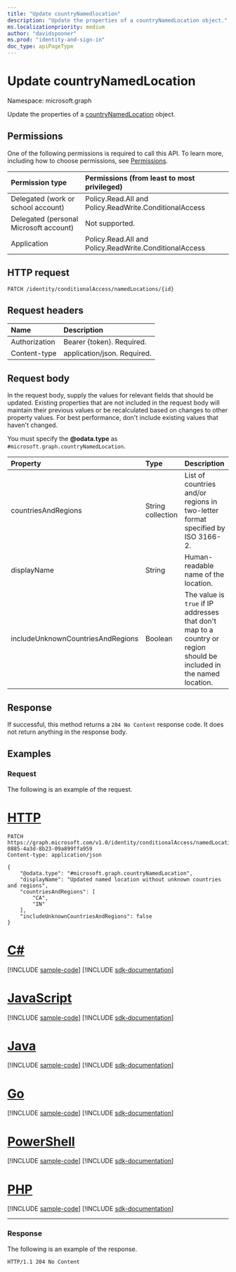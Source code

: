 ```yaml
---
title: "Update countryNamedlocation"
description: "Update the properties of a countryNamedLocation object."
ms.localizationpriority: medium
author: "davidspooner"
ms.prod: "identity-and-sign-in"
doc_type: apiPageType
---
```


# Update countryNamedLocation

Namespace: microsoft.graph

Update the properties of a [countryNamedLocation](../resources/countryNamedLocation.md) object.

## Permissions

One of the following permissions is required to call this API. To learn more, including how to choose permissions, see [Permissions](/graph/permissions-reference).

| Permission type                        | Permissions (from least to most privileged) |
|:---------------------------------------|:--------------------------------------------|
| Delegated (work or school account)     | Policy.Read.All and Policy.ReadWrite.ConditionalAccess |
| Delegated (personal Microsoft account) | Not supported. |
| Application                            | Policy.Read.All and Policy.ReadWrite.ConditionalAccess |

## HTTP request

<!-- { "blockType": "ignored" } -->

```http
PATCH /identity/conditionalAccess/namedLocations/{id}
```

## Request headers

| Name       | Description|
|:-----------|:-----------|
| Authorization | Bearer {token}. Required. |
| Content-type  | application/json. Required. |

## Request body

In the request body, supply the values for relevant fields that should be updated. Existing properties that are not included in the request body will maintain their previous values or be recalculated based on changes to other property values. For best performance, don't include existing values that haven't changed.

You must specify the **@odata.type** as `#microsoft.graph.countryNamedLocation`.

| Property     | Type        | Description |
|:-------------|:------------|:------------|
|countriesAndRegions|String collection|List of countries and/or regions in two-letter format specified by ISO 3166-2.|
|displayName|String|Human-readable name of the location.|
|includeUnknownCountriesAndRegions|Boolean|The value is `true` if IP addresses that don't map to a country or region should be included in the named location.|

## Response

If successful, this method returns a `204 No Content` response code. It does not return anything in the response body.

## Examples

### Request

The following is an example of the request.


# [HTTP](#tab/http)
<!-- {
  "blockType": "request",
  "name": "update_countrynamedlocation"
}-->

```http
PATCH https://graph.microsoft.com/v1.0/identity/conditionalAccess/namedLocations/1c4427fd-0885-4a3d-8b23-09a899ffa959
Content-type: application/json

{
    "@odata.type": "#microsoft.graph.countryNamedLocation",
    "displayName": "Updated named location without unknown countries and regions",
    "countriesAndRegions": [
        "CA",
        "IN"
    ],
    "includeUnknownCountriesAndRegions": false
}
```

# [C#](#tab/csharp)
[!INCLUDE [sample-code](../includes/snippets/csharp/update-countrynamedlocation-csharp-snippets.md)]
[!INCLUDE [sdk-documentation](../includes/snippets/snippets-sdk-documentation-link.md)]

# [JavaScript](#tab/javascript)
[!INCLUDE [sample-code](../includes/snippets/javascript/update-countrynamedlocation-javascript-snippets.md)]
[!INCLUDE [sdk-documentation](../includes/snippets/snippets-sdk-documentation-link.md)]

# [Java](#tab/java)
[!INCLUDE [sample-code](../includes/snippets/java/update-countrynamedlocation-java-snippets.md)]
[!INCLUDE [sdk-documentation](../includes/snippets/snippets-sdk-documentation-link.md)]

# [Go](#tab/go)
[!INCLUDE [sample-code](../includes/snippets/go/update-countrynamedlocation-go-snippets.md)]
[!INCLUDE [sdk-documentation](../includes/snippets/snippets-sdk-documentation-link.md)]

# [PowerShell](#tab/powershell)
[!INCLUDE [sample-code](../includes/snippets/powershell/update-countrynamedlocation-powershell-snippets.md)]
[!INCLUDE [sdk-documentation](../includes/snippets/snippets-sdk-documentation-link.md)]

# [PHP](#tab/php)
[!INCLUDE [sample-code](../includes/snippets/php/update-countrynamedlocation-php-snippets.md)]
[!INCLUDE [sdk-documentation](../includes/snippets/snippets-sdk-documentation-link.md)]

---


### Response

The following is an example of the response.

<!-- {
  "blockType": "response"
} -->

```http
HTTP/1.1 204 No Content
```

<!-- uuid: 16cd6b66-4b1a-43a1-adaf-3a886856ed98
2019-02-04 14:57:30 UTC -->
<!-- {
  "type": "#page.annotation",
  "description": "Update countrynamedlocation",
  "keywords": "",
  "section": "documentation",
  "tocPath": ""
}-->

